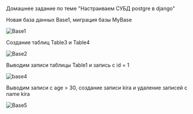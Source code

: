 Домашнее задание по теме "Настраиваем СУБД postgre в django"

Новая база данных Base1, миграция базы MyBase


![Base1](https://github.com/user-attachments/assets/92953f37-b6d7-444e-bebb-3ea637861d3e)

Создание таблиц Table3 и Table4

![Base2](https://github.com/user-attachments/assets/801dcfa1-afe8-4ace-873c-8b16c62b8a93)

Выводим записи таблицы Table1 и запись с id = 1

![base4](https://github.com/user-attachments/assets/2e49b531-7e17-448d-8e3e-2990c2dfafc6)

Выводим записи с age > 30, создание записи kira и удаление записей с name kira

![Base5](https://github.com/user-attachments/assets/46c4fba9-f86c-49e1-89b9-92499fc145e2)
